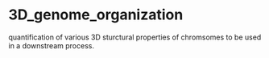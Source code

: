 # 3D_genome_organization
quantification of various 3D sturctural properties of chromsomes to be used in a downstream process.
